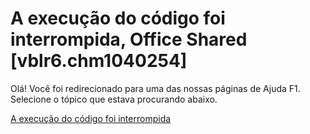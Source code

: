 
# A execução do código foi interrompida, Office Shared [vblr6.chm1040254]

Olá! Você foi redirecionado para uma das nossas páginas de Ajuda F1. Selecione o tópico que estava procurando abaixo.

[A execução do código foi interrompida](http://msdn.microsoft.com/library/daf08b53-6875-e63c-a5d1-9f1fbfee7470%28Office.15%29.aspx)
